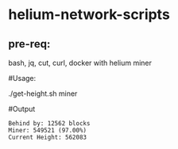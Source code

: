 # helium-network-scripts

## pre-req:
bash, jq, cut, curl, docker with helium miner

#Usage:

./get-height.sh miner

#Output
```
Behind by: 12562 blocks
Miner: 549521 (97.00%)
Current Height: 562083
```